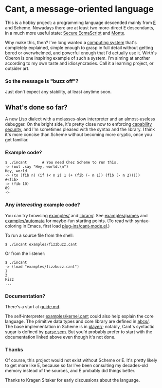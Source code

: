 # Cant, a message-oriented language

This is a hobby project: a programming language descended mainly from
[E](http://erights.org/) and Scheme. Nowadays there are at least two
more-direct E descendants, in a much more useful state: [Secure
EcmaScript](https://github.com/Agoric/SES) and
[Monte](https://monte.readthedocs.io/en/latest/).

Why make this, then? I've long wanted a [computing
system](https://github.com/darius/cant/blob/master/system-goals.md)
that's completely explained, simple enough to grasp in full detail
without getting bored or overwhelmed, and powerful enough that I'd
actually use it. Wirth's Oberon is one inspiring example of such a
system. I'm aiming at another according to my own taste and
idiosyncrasies. Call it a learning project, or outsider art.

### So the message is "buzz off"?

Just don't expect any stability, at least anytime soon.

## What's done so far?

A new Lisp dialect with a molasses-slow interpreter and an
almost-useless debugger. On the bright side, it's pretty close now to
enforcing [capability
security](http://habitatchronicles.com/2017/05/what-are-capabilities/),
and I'm sometimes pleased with the syntax and the library. I think
it's more concise than Scheme without becoming more cryptic, once you
get familiar.

### Example code?

```
$ ./incant       # You need Chez Scheme to run this.
-> (out .say "Hey, world.\n")
Hey, world.
-> (to (fib n) (if (< n 2) 1 (+ (fib (- n 1)) (fib (- n 2)))))
#<fib>
-> (fib 10)
89
-> 
```

### Any *interesting* example code?

You can try browsing
[examples/](https://github.com/darius/cant/tree/master/eg) and
[library/](https://github.com/darius/cant/tree/master/library). See
[examples/games](https://github.com/darius/cant/tree/master/examples/games) and
[examples/automata](https://github.com/darius/cant/tree/master/examples/automata)
for maybe-fun starting points. (To read with syntax-coloring in Emacs,
first load
[plug-ins/cant-mode.el](https://github.com/darius/cant/blob/master/plug-ins/cant-mode.el).)

To run a source file from the shell:

```
$ ./incant examples/fizzbuzz.cant
```

Or from the listener:

```
$ ./incant
-> (load "examples/fizzbuzz.cant")
1
2
Fizz
...

```

### Documentation?

There's a start at
[guide.md](https://github.com/darius/cant/blob/master/guide.md).

The self-interpreter
[examples/kernel.cant](https://github.com/darius/cant/blob/master/examples/kernel.cant)
could also help explain the core language. The primitive data types
and core library are defined in
[abcs/](https://github.com/darius/cant/tree/master/abcs). The base
implementation in Scheme is in
[player/](https://github.com/darius/cant/blob/master/player); notably,
Cant's syntactic sugar is defined by
[parse.scm](https://github.com/darius/cant/blob/master/player/parse.scm). But
you'd probably prefer to start with the documentation linked above
even though it's not done.

### Thanks

Of course, this project would not exist without Scheme or E. It's
pretty likely to get more like E, because so far I've been consulting
my decades-old memory instead of the sources, and E probably did
things better.

Thanks to Kragen Sitaker for early discussions about the language.
